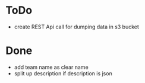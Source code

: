 # ToDo
* create REST Api call for dumping data in s3 bucket

# Done
* add team name as clear name
* split up description if description is json